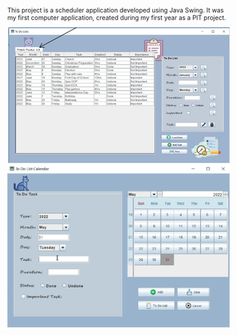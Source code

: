 This project is a scheduler application developed using Java Swing. It was my first computer application, created during my first year as a PIT project.


![Demo 1](./UI%201.png)
![Demo 2](./UI%202.png)

